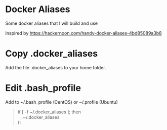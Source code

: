 # **Docker Aliases**
Some docker aliases that I will build and use

Inspired by https://hackernoon.com/handy-docker-aliases-4bd85089a3b8

# Copy .docker_aliases
Add the file .docker_aliases to your home folder.

# Edit .bash_profile
Add to ~/.bash_profile (CentOS) or ~/.profile (Ubuntu)

>if [ -f ~/.docker_aliases ]; then  
>&nbsp;&nbsp;. ~/.docker_aliases  
>fi


